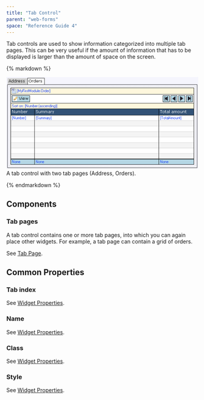 ```yaml
---
title: "Tab Control"
parent: "web-forms"
space: "Reference Guide 4"
---
```

Tab controls are used to show information categorized into multiple tab pages. This can be very useful if the amount of information that has to be displayed is larger than the amount of space on the screen.

<div class="alert alert-info">{% markdown %}

![](attachments/819203/918034.png)
A tab control with two tab pages (Address, Orders).

{% endmarkdown %}</div>

## Components

### Tab pages

A tab control contains one or more tab pages, into which you can again place other widgets. For example, a tab page can contain a grid of orders.

See [Tab Page](tab-page).

## Common Properties

### Tab index

See [Widget Properties](widget-properties).

### Name

See [Widget Properties](widget-properties).

### Class

See [Widget Properties](widget-properties).

### Style

See [Widget Properties](widget-properties).
